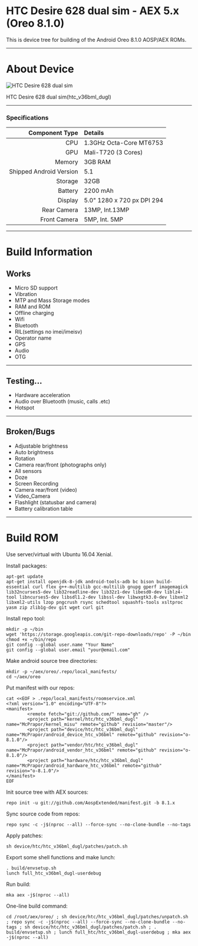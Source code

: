 # HTC Desire 628 dual sim - AEX 5.x (Oreo 8.1.0)

This is device tree for building of the Android Oreo 8.1.0 AOSP/AEX ROMs.

---

# About Device

![HTC Desire 628 dual sim](https://www.htc.com/managed-assets/shared/desktop/smartphones/htc-desire-628-dual-sim/pdp/Desire-628-DS-PDP-Desktop-Buy-Now.png "HTC Desire 628 dual sim")

HTC Desire 628 dual sim(htc_v36bml_dugl)

---

### Specifications

Component Type | Details
-------:|:-------------------------
CPU     | 1.3GHz Octa-Core MT6753
GPU     | Mali-T720 (3 Cores)
Memory  | 3GB RAM
Shipped Android Version | 5.1
Storage | 32GB
Battery | 2200 mAh
Display | 5.0" 1280 x 720 px DPI 294
Rear Camera | 13MP, Int.13MP
Front Camera | 5MP, Int. 5MP

---

# Build Information

## Works
 * Micro SD support
 * Vibration
 * MTP and Mass Storage modes
 * RAM and ROM
 * Offline charging 
 * Wifi
 * Bluetooth
 * RIL(settings no imei/imeisv)
 * Operator name
 * GPS
 * Audio
 * OTG

-------------
## Testing...
 * Hardware acceleration
 * Audio over Bluetooth (music, calls .etc)
 * Hotspot

-------------
## Broken/Bugs

 * Adjustable brightness
 * Auto brightness
 * Rotation
 * Camera rear/front (photographs only)
 * All sensors
 * Doze
 * Screen Recording
 * Camera rear/front (video)
 * Video_Camera
 * Flashlight (statusbar and camera)
 * Battery calibration table

-------------

# Build ROM
Use server/virtual with Ubuntu 16.04 Xenial.

Install packages:
```
apt-get update
apt-get install openjdk-8-jdk android-tools-adb bc bison build-essential curl flex g++-multilib gcc-multilib gnupg gperf imagemagick lib32ncurses5-dev lib32readline-dev lib32z1-dev libesd0-dev liblz4-tool libncurses5-dev libsdl1.2-dev libssl-dev libwxgtk3.0-dev libxml2 libxml2-utils lzop pngcrush rsync schedtool squashfs-tools xsltproc yasm zip zlib1g-dev git wget curl git
```
Install repo tool:
```
mkdir -p ~/bin
wget 'https://storage.googleapis.com/git-repo-downloads/repo' -P ~/bin
chmod +x ~/bin/repo
git config --global user.name "Your Name"
git config --global user.email "your@email.com"
```
Make android source tree directories:
```
mkdir -p ~/aex/oreo/.repo/local_manifests/
cd ~/aex/oreo
```
Put manifest with our repos:
```
cat <<EOF > .repo/local_manifests/roomservice.xml
<?xml version="1.0" encoding="UTF-8"?>
<manifest>
        <remote fetch="git://github.com/" name="gh" />
        <project path="kernel/htc/htc_v36bml_dugl" name="McPrapor/kernel_misu" remote="github" revision="master"/>
        <project path="device/htc/htc_v36bml_dugl" name="McPrapor/android_device_htc_v36bml" remote="github" revision="o-8.1.0"/>
        <project path="vendor/htc/htc_v36bml_dugl" name="McPrapor/android_vendor_htc_v36bml" remote="github" revision="o-8.1.0"/>
        <project path="hardware/htc/htc_v36bml_dugl" name="McPrapor/android_hardware_htc_v36bml" remote="github" revision="o-8.1.0"/>
</manifest>
EOF
``` 
Init source tree with AEX sources:
```
repo init -u git://github.com/AospExtended/manifest.git -b 8.1.x
```

Sync source code from repos:
```
repo sync -c -j$(nproc --all) --force-sync --no-clone-bundle --no-tags
```
Apply patches:
```
sh device/htc/htc_v36bml_dugl/patches/patch.sh
```
Export some shell functions and make lunch:
```
. build/envsetup.sh
lunch full_htc_v36bml_dugl-userdebug
```
Run build:
```
mka aex -j$(nproc --all)
```

One-line build command:
```
cd /root/aex/oreo/ ; sh device/htc/htc_v36bml_dugl/patches/unpatch.sh ; repo sync -c -j$(nproc --all) --force-sync --no-clone-bundle --no-tags ; sh device/htc/htc_v36bml_dugl/patches/patch.sh ; . build/envsetup.sh ; lunch full_htc/htc_v36bml_dugl-userdebug ; mka aex -j$(nproc --all)
```
